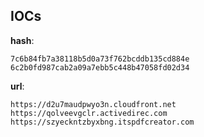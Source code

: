 
## IOCs

__hash__:

```text
7c6b84fb7a38118b5d0a73f762bcddb135cd884e
6c2b0fd987cab2a09a7ebb5c448b47058fd02d34
```
__url__:

```text
https://d2u7maudpwyo3n.cloudfront.net
https://qolveevgclr.activedirec.com
https://szyeckntzbyxbng.itspdfcreator.com
```
